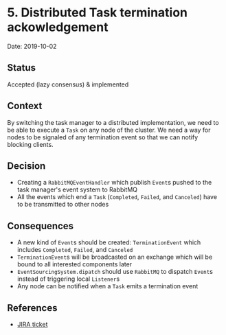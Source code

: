# 5. Distributed Task termination ackowledgement

Date: 2019-10-02

## Status

Accepted (lazy consensus) & implemented

## Context

By switching the task manager to a distributed implementation, we need to be able to execute a `Task` on any node of the cluster.
We need a way for nodes to be signaled of any termination event so that we can notify blocking clients.

## Decision

 * Creating a `RabbitMQEventHandler` which publish `Event`s pushed to the task manager's event system to RabbitMQ
 * All the events which end a `Task` (`Completed`, `Failed`, and `Canceled`) have to be transmitted to other nodes

## Consequences

 * A new kind of `Event`s should be created: `TerminationEvent` which includes `Completed`, `Failed`, and `Canceled`
 * `TerminationEvent`s will be broadcasted on an exchange which will be bound to all interested components later
 * `EventSourcingSystem.dipatch` should use `RabbitMQ` to dispatch `Event`s instead of triggering local `Listener`s
 * Any node can be notified when a `Task` emits a termination event
 
## References

* [JIRA ticket](https://issues.apache.org/jira/projects/JAMES/issues/JAMES-2813)

